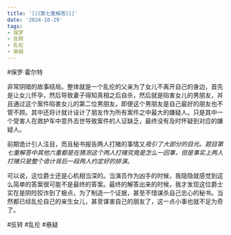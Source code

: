 ```yaml
---
title: '[[《第七重解答》]]'
date: '2024-10-29'
tags:
- 保罗
- 反转
- 乱伦
- 悬疑
---
```

#保罗·霍尔特

非常阴暗的故事结局。整体就是一个乱伦的父亲为了女儿不离开自己的身边，首先是让女儿怀孕，然后导致妻子得知真相之后自杀，然后就是陷害女儿的男朋友，并且通过这个案件陷害女儿的第二位男朋友。即便这个男朋友是自己最好的朋友也不管不顾。其中还将计就计设计了朋友作为所有案件之中最大的嫌疑人。只是其中一个受害人在救护车中意外去世导致案件的人证缺乏，最终没有及时怀疑到对应的嫌疑人。

前期诡计引人注目，而且秘书报告两人打赌的事情又*吸引了大部分的目光。题目第七重解答中其他六重都是在猜测这个两人打赌究竟是怎么一回事，但是事实上两人打赌只是整个诡计背后一段两人约定好的排演。*

可以说，这位爵士还是心机相当深的。当演员作为凶手的时候，我隐隐就感觉到这么简单的答案很可能不是最终的答案。最终的解答出来的时候，我才发现这位爵士实在是阴险狡诈到了极点，为了制造一个证据，甚至不惜谋杀自己忠心的秘书。当然都已经乱伦自己的亲生女儿，甚至谋害自己的朋友了，这一点小事也就不足为奇了。

#反转 #乱伦 #悬疑

